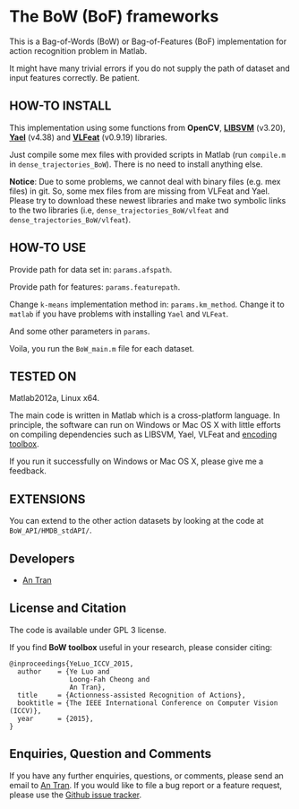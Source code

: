 The BoW (BoF) frameworks
========================

This is a Bag-of-Words (BoW) or Bag-of-Features (BoF) implementation for action recognition problem in Matlab.

It might have many trivial errors if you do not supply the path of dataset and input features correctly. Be patient.

HOW-TO INSTALL
--------------

This implementation using some functions from **OpenCV**, **[LIBSVM](https://www.csie.ntu.edu.tw/~cjlin/libsvm/)** (v3.20), **[Yael](https://gforge.inria.fr/projects/yael/)** (v4.38) and **[VLFeat](http://www.vlfeat.org/)** (v0.9.19) libraries.

Just compile some mex files with provided scripts in Matlab (run `compile.m` in `dense_trajectories_BoW`). There is no need to install anything else.

**Notice**: Due to some problems, we cannot deal with binary files (e.g. mex files) in git. So, some mex files from are missing from VLFeat and Yael. 
Please try to download these newest libraries and make two symbolic links to the two libraries (i.e, `dense_trajectories_BoW/vlfeat` and `dense_trajectories_BoW/vlfeat`). 

HOW-TO USE
----------

Provide path for data set in: `params.afspath`.

Provide path for features: `params.featurepath`.

Change `k-means` implementation method in: `params.km_method`. Change it to `matlab` if you have problems with installing `Yael` and `VLFeat`.

And some other parameters in `params`.

Voila, you run the `BoW_main.m` file for each dataset.

TESTED ON
---------

Matlab2012a, Linux x64.

The main code is written in Matlab which is a cross-platform language. In principle, the software can run on Windows or Mac OS X with little efforts on compiling dependencies such as LIBSVM, Yael, VLFeat and [encoding toolbox](https://github.com/antran89/BoW_frameworks/tree/master/dense_trajectories_BoW/ACCV2012_Encodeing).

If you run it successfully on Windows or Mac OS X, please give me a feedback.

EXTENSIONS
-------------

You can extend to the other action datasets by looking at the code at `BoW_API/HMDB_stdAPI/`.

Developers
----------

* [An Tran](http://antran89.github.io/)

License and Citation
---------------------

The code is available under GPL 3 license.

If you find **BoW toolbox** useful in your research, please consider citing:
```
@inproceedings{YeLuo_ICCV_2015,
  author    = {Ye Luo and
               Loong-Fah Cheong and
               An Tran},
  title     = {Actionness-assisted Recognition of Actions},
  booktitle = {The IEEE International Conference on Computer Vision (ICCV)},
  year      = {2015},
}
```

Enquiries, Question and Comments
--------------------------------

If you have any further enquiries, questions, or comments, please send an email
to [An Tran](tranlaman@gmail.com). If you would like to file a bug report or a feature request, please use the  [Github issue tracker](https://github.com/howtobeahacker/BoW_frameworks/issues).
